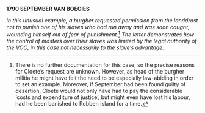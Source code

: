 **1790 SEPTEMBER VAN BOEGIES**

*In this unusual example, a burgher requested permission from the
landdrost* not *to punish one of his slaves who had run away and was
soon caught, wounding himself out of fear of punishment.*[^1] *The
letter demonstrates how the control of masters over their slaves was
limited by the legal authority of the VOC, in this case not necessarily
to the slave’s advantage.*

[^1]: There is no further documentation for this case, so the precise
    reasons for Cloete’s request are unknown. However, as head of the
    burgher militia he might have felt the need to be especially
    law-abiding in order to set an example. Moreover, if September had
    been found guilty of desertion, Cloete would not only have had to
    pay the considerable ‘costs and expenditure of justice’, but might
    even have lost his labour, had he been banished to Robben Island for
    a time.
